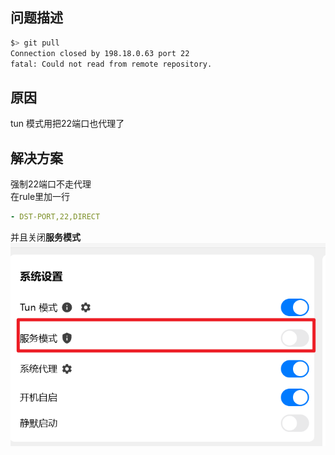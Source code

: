 ## 问题描述
```bash
$> git pull
Connection closed by 198.18.0.63 port 22
fatal: Could not read from remote repository.
```
## 原因
tun 模式用把22端口也代理了
## 解决方案
强制22端口不走代理<br>
在rule里加一行
```yaml
- DST-PORT,22,DIRECT
```
并且关闭**服务模式**
![alt text](关闭clash服务模式.png)
